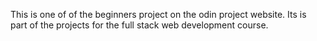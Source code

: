 This is one of of the beginners project on the odin project website. Its is part of the projects for the full stack web development course.